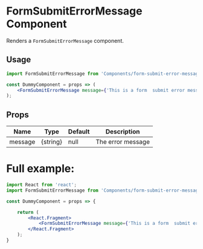 # FormSubmitErrorMessage Component

Renders a `FormSubmitErrorMessage` component.


## Usage

```jsx
import FormSubmitErrorMessage from 'Components/form-submit-error-message';

const DummyComponent = props => (
    <FormSubmitErrorMessage message={'This is a form  submit error message!'}  />
);
```

## Props


| Name          | Type       | Default  | Description                   |
| ------------- | ---------- | -------- | ----------------------------- |
| message       | {string}   | null     | The error message             |


# Full example:

```jsx
import React from 'react';
import FormSubmitErrorMessage from 'Components/form-submit-error-message';

const DummyComponent = props => {

    return (
        <React.Fragment>
            <FormSubmitErrorMessage message={'This is a form  submit error message!'}  />
        </React.Fragment>
    );
}
```
